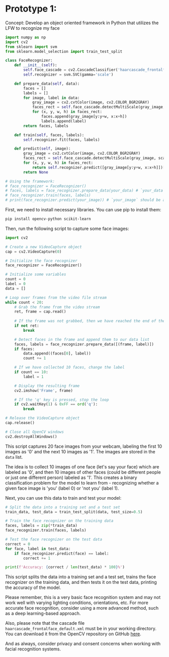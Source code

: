 # Prototype 1:

Concept: Develop an object oriented framework in Python that utilizes the LFW to recognize my face

```python
import numpy as np
import cv2
from sklearn import svm
from sklearn.model_selection import train_test_split

class FaceRecognizer:
    def __init__(self):
        self.face_cascade = cv2.CascadeClassifier('haarcascade_frontalface_default.xml')
        self.recognizer = svm.SVC(gamma='scale')

    def prepare_data(self, data):
        faces = []
        labels = []
        for image, label in data:
            gray_image = cv2.cvtColor(image, cv2.COLOR_BGR2GRAY)
            faces_rect = self.face_cascade.detectMultiScale(gray_image, scaleFactor=1.2, minNeighbors=5)
            for (x, y, w, h) in faces_rect:
                faces.append(gray_image[y:y+w, x:x+h])
                labels.append(label)
        return faces, labels

    def train(self, faces, labels):
        self.recognizer.fit(faces, labels)

    def predict(self, image):
        gray_image = cv2.cvtColor(image, cv2.COLOR_BGR2GRAY)
        faces_rect = self.face_cascade.detectMultiScale(gray_image, scaleFactor=1.2, minNeighbors=5)
        for (x, y, w, h) in faces_rect:
            return self.recognizer.predict([gray_image[y:y+w, x:x+h]])[0]
        return None

# Using the framework:
# face_recognizer = FaceRecognizer()
# faces, labels = face_recognizer.prepare_data(your_data) # `your_data` should be a list of (image, label) tuples
# face_recognizer.train(faces, labels)
# print(face_recognizer.predict(your_image)) # `your_image` should be an OpenCV image
```



First, we need to install necessary libraries. You can use pip to install them:

```bash
pip install opencv-python scikit-learn
```

Then, run the following script to capture some face images:

```python
import cv2

# Create a new VideoCapture object
cap = cv2.VideoCapture(0)

# Initialize the face recognizer
face_recognizer = FaceRecognizer()

# Initialize some variables
count = 0
label = 0
data = []

# Loop over frames from the video file stream
while count < 20:
    # Grab the frame from the video stream
    ret, frame = cap.read()
    
    # If the frame was not grabbed, then we have reached the end of the stream
    if not ret:
        break

    # Detect faces in the frame and append them to our data list
    faces, labels = face_recognizer.prepare_data([(frame, label)])
    if faces:
        data.append((faces[0], label))
        count += 1

    # If we have collected 10 faces, change the label
    if count == 10:
        label = 1

    # Display the resulting frame
    cv2.imshow('Frame', frame)

    # If the 'q' key is pressed, stop the loop
    if cv2.waitKey(1) & 0xFF == ord('q'):
        break

# Release the VideoCapture object
cap.release()

# Close all OpenCV windows
cv2.destroyAllWindows()
```

This script captures 20 face images from your webcam, labeling the first 10 images as '0' and the next 10 images as '1'. The images are stored in the `data` list.

The idea is to collect 10 images of one face (let's say your face) which are labeled as '0', and then 10 images of other faces (could be different people or just one different person) labeled as '1'. This creates a binary classification problem for the model to learn from - recognizing whether a given face image is 'you' (label 0) or 'not you' (label 1).

Next, you can use this data to train and test your model:

```python
# Split the data into a training set and a test set
train_data, test_data = train_test_split(data, test_size=0.5)

# Train the face recognizer on the training data
faces, labels = zip(*train_data)
face_recognizer.train(faces, labels)

# Test the face recognizer on the test data
correct = 0
for face, label in test_data:
    if face_recognizer.predict(face) == label:
        correct += 1

print(f'Accuracy: {correct / len(test_data) * 100}%')
```

This script splits the data into a training set and a test set, trains the face recognizer on the training data, and then tests it on the test data, printing the accuracy of the model.

Please remember, this is a very basic face recognition system and may not work well with varying lighting conditions, orientations, etc. For more accurate face recognition, consider using a more advanced method, such as a deep learning-based approach.

Also, please note that the cascade file `haarcascade_frontalface_default.xml` must be in your working directory. You can download it from the OpenCV repository on GitHub [here](https://github.com/opencv/opencv/blob/master/data/haarcascades/haarcascade_frontalface_default.xml).

And as always, consider privacy and consent concerns when working with facial recognition systems.

